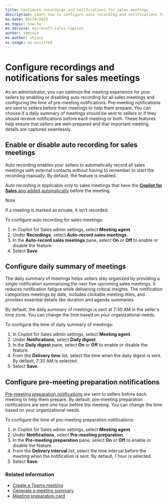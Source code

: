 ```yaml
---
title: Configure recordings and notifications for sales meetings
description: Learn how to configure auto recording and notifications for sales meetings to ensure sellers are well-prepared and important details are captured.
ms.date: 05/29/2025
ms.topic: how-to
ms.service: microsoft-sales-copilot
author: sbmjais
ms.author: shjais
ai-usage: ai-assisted
---
```


# Configure recordings and notifications for sales meetings

As an administrator, you can optimize the meeting experience for your sellers by enabling or disabling auto recording for all sales meetings and configuring the time of pre-meeting notifications. Pre-meeting notifications are sent to sellers before their meetings to help them prepare. You can choose if a daliy summary of meetings should be sent to sellers or if they should receive notifications before each meeting or both. These features help ensure that sellers are well-prepared and that important meeting details are captured seamlessly.

## Enable or disable auto recording for sales meetings

Auto recording enables your sellers to automatically record all sales meetings with external contacts without having to remember to start the recording manually. By default, the feature is enabled.

Auto recording is applicable only to sales meetings that have the [**Copilot for Sales** app added automatically](create-teams-meeting.md#add-the-copilot-for-sales-app-automatically-to-a-teams-meeting) before the meeting. 

> [!NOTE]
> If a meeting is marked as private, it isn't recorded. 

To configure auto recording for sales meetings:

1. In Copilot for Sales admin settings, select **Meeting agent**.
2. Under **Recordings**, select **Auto-record sales meetings**.
3. In the **Auto-record sales meetings** pane, select **On** or **Off** to enable or disable the feature.
4. Select **Save**.

## Configure daily summary of meetings

The daily summary of meetings helps sellers stay organized by providing a single notification summarizing the next five upcoming sales meetings. It reduces notification fatigue while delivering critical insights. The notification categorizes meetings by date, includes clickable meeting titles, and provides essential details like duration and agenda summaries.

By default, the daily summary of meetings is sent at 7:30 AM in the seller's time zone. You can change the time based on your organizational needs.

To configure the time of daily summary of meetings:

1. In Copilot for Sales admin settings, select **Meeting agent**.
2. Under **Notifications**, select **Daily digest**.
3. In the **Daily digest** pane, select **On** or **Off** to enable or disable the feature.
4. From the **Delivery time** list, select the time when the daily digest is sent. By default, 7:30 AM is selected.
5. Select **Save**.

## Configure pre-meeting preparation notifications

[Pre-meeting preparation notifications](meeting-prep.md) are sent to sellers before each meeting to help them prepare. By default, pre-meeting preparation notifications are sent one hour before the meeting. You can change the time based on your organizational needs.

To configure the time of pre-meeting preparation notifications:

1. In Copilot for Sales admin settings, select **Meeting agent**.
2. Under **Notifications**, select **Pre-meeting preparation**.
3. In the **Pre-meeting preparation** pane, select **On** or **Off** to enable or disable the feature.
4. From the **Delivery interval** list, select the time interval before the meeting when the notification is sent. By default, 1 hour is selected.
5. Select **Save**.

### Related information

- [Create a Teams meeting](create-teams-meeting.md)
- [Generate a meeting summary](generate-meeting-summary.md)
- [Meeting preparation card](meeting-prep.md)